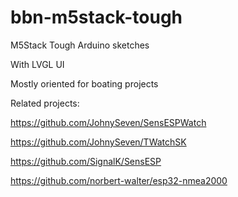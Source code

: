 # bbn-m5stack-tough

M5Stack Tough Arduino sketches

With LVGL UI

Mostly oriented for boating projects

Related projects:

https://github.com/JohnySeven/SensESPWatch

https://github.com/JohnySeven/TWatchSK

https://github.com/SignalK/SensESP

https://github.com/norbert-walter/esp32-nmea2000

